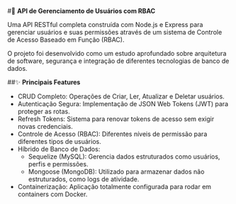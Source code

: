 #🚀 **API de Gerenciamento de Usuários com RBAC**

Uma API RESTful completa construída com Node.js e Express para gerenciar usuários e suas permissões através de um sistema de Controle de Acesso Baseado em Função (RBAC).

O projeto foi desenvolvido como um estudo aprofundado sobre arquitetura de software, segurança e integração de diferentes tecnologias de banco de dados.

##✨ **Principais Features**
- CRUD Completo: Operações de Criar, Ler, Atualizar e Deletar usuários.
- Autenticação Segura: Implementação de JSON Web Tokens (JWT) para proteger as rotas.
- Refresh Tokens: Sistema para renovar tokens de acesso sem exigir novas credenciais.
- Controle de Acesso (RBAC): Diferentes níveis de permissão para diferentes tipos de usuários.
- Híbrido de Banco de Dados:
  - Sequelize (MySQL): Gerencia dados estruturados como usuários, perfis e permissões.
  - Mongoose (MongoDB): Utilizado para armazenar dados não estruturados, como logs de atividade.
- Containerização: Aplicação totalmente configurada para rodar em containers com Docker.
